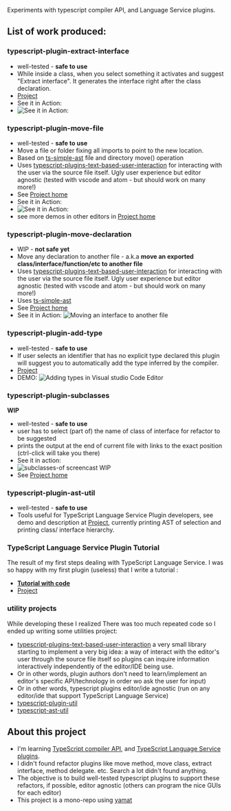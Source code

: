 Experiments with typescript compiler API, and Language Service plugins.

## List of work produced: 


### typescript-plugin-extract-interface

 * well-tested - **safe to use**
 * While inside a class, when you select something it activates and suggest "Extract interface". It generates the interface right after the class declaration. 
 * [Project](https://github.com/cancerberoSgx/typescript-plugins-of-mine/tree/master/typescript-plugin-extract-interface)
 * See it in Action: 
 * ![See it in Action: ](https://github.com/cancerberoSgx/typescript-plugins-of-mine/blob/master/typescript-plugin-extract-interface/doc-assets/extract-interface.gif?raw=true?p=.gif)

### typescript-plugin-move-file

 * well-tested - **safe to use**
 * Move a file or folder fixing all imports to point to the new location. 
 * Based on [ts-simple-ast](https://dsherret.github.io/ts-simple-ast) file and directory move() operation
 * Uses
   [typescript-plugins-text-based-user-interaction](https://github.com/cancerberoSgx/typescript-plugins-of-mine/tree/master/typescript-plugins-text-based-user-interaction)
   for interacting with the user via the source file itself.  Ugly user experience but editor agnostic (tested with vscode and
   atom - but should work on many more!)
 * See [Project home](https://github.com/cancerberoSgx/typescript-plugins-of-mine/tree/master/typescript-plugin-move-file)
 * See it in Action: 
 * ![See it in Action: ](https://github.com/cancerberoSgx/typescript-plugins-of-mine/blob/master/typescript-plugin-move-file/doc-assets/vs-code-move-file.gif?raw=true?p=.gif)
 * see more demos in other editors in [Project home](https://github.com/cancerberoSgx/typescript-plugins-of-mine/tree/master/typescript-plugin-move-file)

### typescript-plugin-move-declaration

 * WIP - **not safe yet**
 * Move any declaration to another file - a.k.a **move an exported class/interface/function/etc to another
   file**
 * Uses
   [typescript-plugins-text-based-user-interaction](https://github.com/cancerberoSgx/typescript-plugins-of-mine/tree/master/typescript-plugins-text-based-user-interaction)
   for interacting with the user via the source file itself. Ugly user experience but editor agnostic (tested with vscode and
   atom - but should work on many more!)
 * Uses [ts-simple-ast](https://dsherret.github.io/ts-simple-ast)
 * See [Project home](https://github.com/cancerberoSgx/typescript-plugins-of-mine/tree/master/typescript-plugin-move-declaration)
 * See it in Action: ![Moving an interface to another
   file](https://raw.githubusercontent.com/cancerberoSgx/typescript-plugins-of-mine/master/typescript-plugin-move-declaration/doc-assets/vscode-move-interface.gif)
 
### typescript-plugin-add-type

 * well-tested - **safe to use**
 * If user selects an identifier that has no explicit type declared this plugin will suggest you to automatically add the type inferred by the compiler. 
 * [Project](https://github.com/cancerberoSgx/typescript-plugins-of-mine/tree/master/typescript-plugin-add-type)
 * DEMO: ![Adding types in Visual studio Code Editor](https://github.com/cancerberoSgx/typescript-plugins-of-mine/blob/master/typescript-plugin-add-type/doc-assets/vscode.gif?raw=true?p=.gif)


### typescript-plugin-subclasses

**WIP**
 * well-tested - **safe to use**
 * user has to select (part of) the name of class of interface for refactor to be suggested
 * prints the output at the end of current file with links to the exact position (ctrl-click will take you there)
 * See it in action: 
 * ![subclasses-of screencast
   WIP](https://github.com/cancerberoSgx/typescript-plugins-of-mine/blob/master/typescript-plugin-subclasses-of/doc-assets/screencast.gif?raw=true?p=.gif)
 * See [Project home](https://github.com/cancerberoSgx/typescript-plugins-of-mine/tree/master/typescript-plugin-subclasses)

### typescript-plugin-ast-util

 * well-tested - **safe to use**
 * Tools useful for TypeScript Language Service Plugin developers, see demo and description at [Project](https://github.com/cancerberoSgx/typescript-plugins-of-mine/tree/master/typescript-plugin-ast-util), currently printing AST of selection and printing class/ interface hierarchy. 

### TypeScript Language Service Plugin Tutorial

The result of my first steps dealing with TypeScript Language Service. I was so happy with my first plugin (useless) that I write a tutorial : 

 * **[Tutorial with code](https://cancerberosgx.github.io/typescript-plugins-of-mine/sample-ts-plugin1/src/)**
 * [Project](https://github.com/cancerberoSgx/typescript-plugins-of-mine/tree/master/sample-ts-plugin1)

### utility projects

While developing these I realized There was too much repeated code so I ended up writing some utilities project: 

 * [typescript-plugins-text-based-user-interaction](https://github.com/cancerberoSgx/typescript-plugins-of-mine/tree/master/typescript-plugins-text-based-user-interaction) a very small library starting to implement a very big
   idea: a way of interact with the editor's user through the source file itself so plugins can inquire
   information interactively independently of the editor/IDE being use. 
 * Or in other words, plugin authors don't need to learn/implement an editor's specific API/technology in
   order wo ask the user for input) 
 * Or in other words, typescript plugins editor/ide agnostic (run on any editor/ide that support TypeScript
   Language Service)
 * [typescript-plugin-util](https://github.com/cancerberoSgx/typescript-plugins-of-mine/tree/master/typescript-plugin-util)
 * [typescript-ast-util](https://github.com/cancerberoSgx/typescript-plugins-of-mine/tree/master/typescript-ast-util)


## About this project

 * I'm learning [TypeScript compiler
   API](https://github.com/Microsoft/TypeScript/wiki/Using-the-Compiler-API), and [TypeScript Language Service
   plugins](https://github.com/Microsoft/TypeScript/wiki/Writing-a-Language-Service-Plugin). 
 * I didn't found refactor plugins like move method, move class, extract interface, method delegate. etc.
   Search a lot didn't found anything.
 * The objective is to build well-tested typescript plugins to support these refactors, if possible, editor
   agnostic (others can program the nice GUIs for each editor)
 * This project is a mono-repo using [yamat](https://github.com/cancerberoSgx/yamat)

